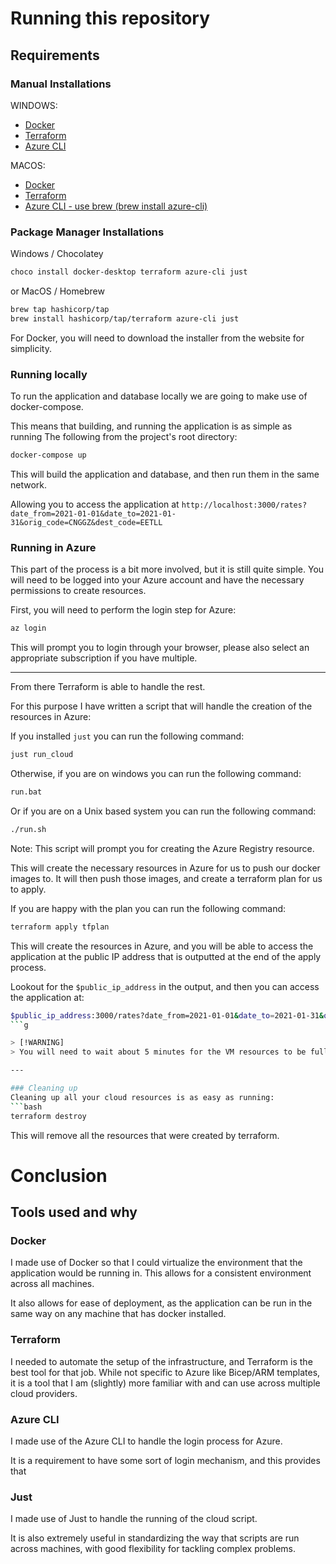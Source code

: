 # Running this repository

## Requirements

### Manual Installations
WINDOWS:
- [Docker](https://docs.docker.com/desktop/install/windows-install/)
- [Terraform](https://developer.hashicorp.com/terraform/tutorials/aws-get-started/install-cli#install-cli)
- [Azure CLI](https://learn.microsoft.com/en-us/cli/azure/install-azure-cli-windows?tabs=azure-cli)

MACOS:
- [Docker](https://docs.docker.com/desktop/install/mac-install/)
- [Terraform](https://developer.hashicorp.com/terraform/tutorials/aws-get-started/install-cli)
- [Azure CLI - use brew (brew install azure-cli)](https://learn.microsoft.com/en-us/cli/azure/install-azure-cli-macos)

### Package Manager Installations
Windows / Chocolatey
```bash
choco install docker-desktop terraform azure-cli just
```


or MacOS / Homebrew
```bash
brew tap hashicorp/tap
brew install hashicorp/tap/terraform azure-cli just
```
For Docker, you will need to download the installer from the website for simplicity.


### Running locally

To run the application and database locally we are going to make use of docker-compose.

This means that building, and running the application is as simple as running
The following from the project's root directory:

```bash
docker-compose up
```

This will build the application and database, and then run them in the same network.

Allowing you to access the application at `http://localhost:3000/rates?date_from=2021-01-01&date_to=2021-01-31&orig_code=CNGGZ&dest_code=EETLL`


### Running in Azure

This part of the process is a bit more involved, but it is still quite simple.
You will need to be logged into your Azure account and have the necessary permissions to create resources.

First, you will need to perform the login step for Azure:

```bash
az login
```

This will prompt you to login through your browser, please also select an appropriate subscription if you have multiple.

--- 
From there Terraform is able to handle the rest.

For this purpose I have written a script that will handle the creation of the resources in Azure:

If you installed `just` you can run the following command:

```bash
just run_cloud
```

Otherwise, if you are on windows you can run the following command:

```bash
run.bat
```

Or if you are on a Unix based system you can run the following command:

```bash
./run.sh
```

Note:
This script will prompt you for creating the Azure Registry resource.

This will create the necessary resources in Azure for us to push our docker images to. 
It will then push those images, and create a terraform plan for us to apply.

If you are happy with the plan you can run the following command:

```bash
terraform apply tfplan
```

This will create the resources in Azure, and you will be able to access the application at the public IP address that is outputted at the end of the apply process.

Lookout for the `$public_ip_address` in the output, and then you can access the application at:
```bash
$public_ip_address:3000/rates?date_from=2021-01-01&date_to=2021-01-31&orig_code=CNGGZ&dest_code=EETLL
```g

> [!WARNING]
> You will need to wait about 5 minutes for the VM resources to be fully created and the containers to start up.

---

### Cleaning up
Cleaning up all your cloud resources is as easy as running:
```bash
terraform destroy
```

This will remove all the resources that were created by terraform.

# Conclusion

## Tools used and why

### Docker
I made use of Docker so that I could virtualize the environment that the application would be running in. This allows for a consistent environment across all machines.

It also allows for ease of deployment, as the application can be run in the same way on any machine that has docker installed.

### Terraform
I needed to automate the setup of the infrastructure, and Terraform is the best tool for that job. 
While not specific to Azure like Bicep/ARM templates, it is a tool that I am (slightly) more familiar with and can use across multiple cloud providers.

### Azure CLI
I made use of the Azure CLI to handle the login process for Azure.

It is a requirement to have some sort of login mechanism, and this provides that

### Just
I made use of Just to handle the running of the cloud script.

It is also extremely useful in standardizing the way that scripts are run across machines, with good flexibility for tackling complex problems.
